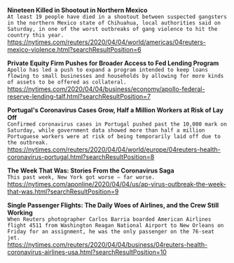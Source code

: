 **Nineteen Killed in Shootout in Northern Mexico**\
`At least 19 people have died in a shootout between suspected gangsters in the northern Mexico state of Chihuahua, local authorities said on Saturday, in one of the worst outbreaks of gang violence to hit the country this year.`\
https://nytimes.com/reuters/2020/04/04/world/americas/04reuters-mexico-violence.html?searchResultPosition=6

**Private Equity Firm Pushes for Broader Access to Fed Lending Program**\
`Apollo has led a push to expand a program intended to keep loans flowing to small businesses and households by allowing for more kinds of assets to be offered as collateral.`\
https://nytimes.com/2020/04/04/business/economy/apollo-federal-reserve-lending-talf.html?searchResultPosition=7

**Portugal's Coronavirus Cases Grow, Half a Million Workers at Risk of Lay Off**\
`Confirmed coronavirus cases in Portugal pushed past the 10,000 mark on Saturday, while government data showed more than half a million Portuguese workers were at risk of being temporarily laid off due to the outbreak.`\
https://nytimes.com/reuters/2020/04/04/world/europe/04reuters-health-coronavirus-portugal.html?searchResultPosition=8

**The Week That Was: Stories From the Coronavirus Saga**\
`This past week, New York got worse — far worse.`\
https://nytimes.com/aponline/2020/04/04/us/ap-virus-outbreak-the-week-that-was.html?searchResultPosition=9

**Single Passenger Flights: The Daily Woes of Airlines, and the Crew Still Working**\
`When Reuters photographer Carlos Barria boarded American Airlines flight 4511 from Washington Reagan National Airport to New Orleans on Friday for an assignment, he was the only passenger on the 76-seat jet.`\
https://nytimes.com/reuters/2020/04/04/business/04reuters-health-coronavirus-airlines-usa.html?searchResultPosition=10

